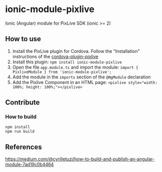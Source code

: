 ionic-module-pixlive
====================

Ionic (Angular) module for PixLive SDK (ionic >= 2)

How to use
----------

1. Install the PixLive plugin for Cordova. Follow the "Installation" instructions of the [cordova-plugin-pixlive](https://github.com/vidinoti/cordova-plugin-PixLive)
2. Install this plugin: `npm install ionic-module-pixlive`
3. Open the file `app.module.ts` and import the module: `import { PixliveModule } from 'ionic-module-pixlive';`
4. Add the module in the `imports` section of the `@NgModule` declaration
5. Add the Pixlive Component in an HTML page: `<pixlive style="width: 100%; height: 100%;"></pixlive>`

Contribute
----------

### How to build

```
npm install
npm run build
```

References
----------

https://medium.com/@cyrilletuzi/how-to-build-and-publish-an-angular-module-7ad19c0b4464

